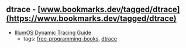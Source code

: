 dtrace - [www.bookmarks.dev/tagged/dtrace](https://www.bookmarks.dev/tagged/dtrace) 
---
* [IllumOS Dynamic Tracing Guide](http://dtrace.org/guide/preface.html)
    * tags: [free-programming-books](../tags/free-programming-books.md), [dtrace](../tags/dtrace.md)
